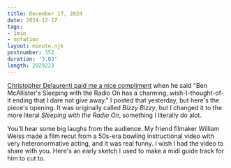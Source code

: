 ```yaml
---
title: December 17, 2024
date: 2024-12-17
tags:
- 1min
- notation
layout: minute.njk
postnumber: 352
duration: '3:03'
length: 2929223
---
```

[Christopher Delaurenti paid me a nice compliment](https://www.thestranger.com/music/2005/03/17/20853/classical-jazz--avant) when he said "Ben McAllister's Sleeping with the Radio On has a charming, wish-I-thought-of-it ending that I dare not give away." I posted that yesterday, but here's the piece's opening. It was originally called *Bizzy Bizzy*, but I changed it to the more literal *Sleeping with the Radio On*, something I literally do alot.  

You'll hear some big laughs from the audience. My friend filmaker William Weiss made a film recut from a 50s-era bowling instructional video with very heteronormative acting, and it was real funny. I wish I had the video to share with you. Here's an early sketch I used to make a midi guide track for him to cut to.  